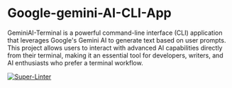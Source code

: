 # Google-gemini-AI-CLI-App
GeminiAI-Terminal is a powerful command-line interface (CLI) application that leverages Google's Gemini AI to generate text based on user prompts. This project allows users to interact with advanced AI capabilities directly from their terminal, making it an essential tool for developers, writers, and AI enthusiasts who prefer a terminal workflow.

[![Super-Linter](https://github.com/<OWNER>/<REPOSITORY>/actions/workflows/<WORKFLOW_FILE_NAME>/badge.svg)](https://github.com/marketplace/actions/super-linter)